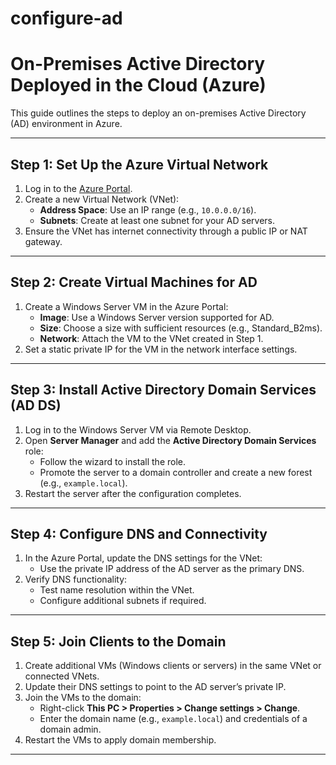 # configure-ad

# On-Premises Active Directory Deployed in the Cloud (Azure)

This guide outlines the steps to deploy an on-premises Active Directory (AD) environment in Azure.

---

## Step 1: Set Up the Azure Virtual Network
1. Log in to the [Azure Portal](https://portal.azure.com).
2. Create a new Virtual Network (VNet):
   - **Address Space**: Use an IP range (e.g., `10.0.0.0/16`).
   - **Subnets**: Create at least one subnet for your AD servers.
3. Ensure the VNet has internet connectivity through a public IP or NAT gateway.

---

## Step 2: Create Virtual Machines for AD
1. Create a Windows Server VM in the Azure Portal:
   - **Image**: Use a Windows Server version supported for AD.
   - **Size**: Choose a size with sufficient resources (e.g., Standard_B2ms).
   - **Network**: Attach the VM to the VNet created in Step 1.
2. Set a static private IP for the VM in the network interface settings.

---

## Step 3: Install Active Directory Domain Services (AD DS)
1. Log in to the Windows Server VM via Remote Desktop.
2. Open **Server Manager** and add the **Active Directory Domain Services** role:
   - Follow the wizard to install the role.
   - Promote the server to a domain controller and create a new forest (e.g., `example.local`).
3. Restart the server after the configuration completes.

---

## Step 4: Configure DNS and Connectivity
1. In the Azure Portal, update the DNS settings for the VNet:
   - Use the private IP address of the AD server as the primary DNS.
2. Verify DNS functionality:
   - Test name resolution within the VNet.
   - Configure additional subnets if required.

---

## Step 5: Join Clients to the Domain
1. Create additional VMs (Windows clients or servers) in the same VNet or connected VNets.
2. Update their DNS settings to point to the AD server’s private IP.
3. Join the VMs to the domain:
   - Right-click **This PC > Properties > Change settings > Change**.
   - Enter the domain name (e.g., `example.local`) and credentials of a domain admin.
4. Restart the VMs to apply domain membership.

---

